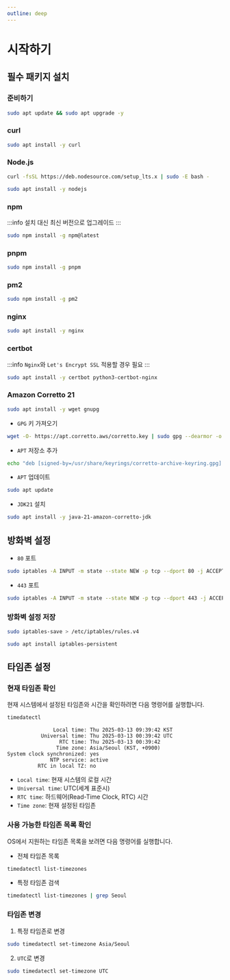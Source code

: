 ```yaml
---
outline: deep
---
```


# 시작하기

## 필수 패키지 설치

### 준비하기

```sh
sudo apt update && sudo apt upgrade -y
```

### curl

```sh
sudo apt install -y curl
```

### Node.js

```sh
curl -fsSL https://deb.nodesource.com/setup_lts.x | sudo -E bash -
```

```sh
sudo apt install -y nodejs
```

### npm

:::info
설치 대신 최신 버전으로 업그레이드
:::

```sh
sudo npm install -g npm@latest
```

### pnpm
```sh
sudo npm install -g pnpm
```

### pm2
```sh
sudo npm install -g pm2
```

### nginx

```sh
sudo apt install -y nginx
```

### certbot

:::info
`Nginx`와 `Let's Encrypt SSL` 적용할 경우 필요
:::

```sh
sudo apt install -y certbot python3-certbot-nginx
```

### Amazon Corretto 21

```sh
sudo apt install -y wget gnupg
```

- `GPG` 키 가져오기
```sh
wget -O- https://apt.corretto.aws/corretto.key | sudo gpg --dearmor -o /usr/share/keyrings/corretto-archive-keyring.gpg
```

- `APT` 저장소 추가
```sh
echo "deb [signed-by=/usr/share/keyrings/corretto-archive-keyring.gpg] https://apt.corretto.aws stable main" | sudo tee /etc/apt/sources.list.d/corretto.list
```

- `APT` 업데이트
```sh
sudo apt update
```

- `JDK21` 설치
```sh
sudo apt install -y java-21-amazon-corretto-jdk
```

## 방화벽 설정

- `80` 포트
```sh
sudo iptables -A INPUT -m state --state NEW -p tcp --dport 80 -j ACCEPT
```

- `443` 포트
```sh
sudo iptables -A INPUT -m state --state NEW -p tcp --dport 443 -j ACCEPT
```

### 방화벽 설정 저장

```sh
sudo iptables-save > /etc/iptables/rules.v4
```

```sh
sudo apt install iptables-persistent
```

## 타임존 설정

### 현재 타임존 확인

현재 시스템에서 설정된 타임존와 시간을 확인하려면 다음 명령어를 실행합니다.

```sh
timedatectl
```

```
               Local time: Thu 2025-03-13 09:39:42 KST
           Universal time: Thu 2025-03-13 00:39:42 UTC
                 RTC time: Thu 2025-03-13 00:39:42
                Time zone: Asia/Seoul (KST, +0900)
System clock synchronized: yes
              NTP service: active
          RTC in local TZ: no
```

- `Local time`: 현재 시스템의 로컬 시간
- `Universal time`: UTC(세계 표준시)
- `RTC time`: 하드웨어(Read-Time Clock, RTC) 시간
- `Time zone`: 현재 설정된 타임존

### 사용 가능한 타임존 목록 확인

OS에서 지원하는 타임존 목록을 보려면 다음 명령어를 실행합니다.

- 전체 타임존 목록
```sh
timedatectl list-timezones
```

- 특정 타임존 검색
```sh
timedatectl list-timezones | grep Seoul
```

### 타임존 변경

1. 특정 타임존로 변경

```sh
sudo timedatectl set-timezone Asia/Seoul
```

2. `UTC`로 변경

```sh
sudo timedatectl set-timezone UTC
```